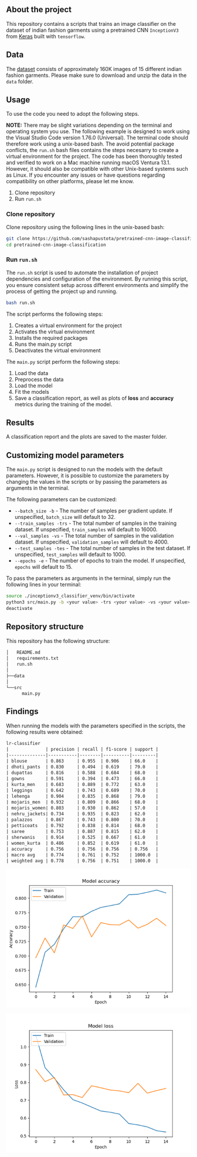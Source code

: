 <!-- ABOUT THE PROJECT -->
## About the project
This repository contains a scripts that trains an image classifier on the dataset of indian fashion garments using a pretrained CNN ```InceptionV3``` from [Keras](https://keras.io/api/applications/inceptionv3/) built with ```tensorflow```.

<!-- Data -->
## Data
The [dataset](https://www.kaggle.com/datasets/validmodel/indo-fashion-dataset) consists of approximately 160K images of 15 different indian fashion garments. Please make sure to download and unzip the data in the ```data``` folder.

<!-- USAGE -->
## Usage
To use the code you need to adopt the following steps.

**NOTE:** There may be slight variations depending on the terminal and operating system you use. The following example is designed to work using the Visual Studio Code version 1.76.0 (Universal). The terminal code should therefore work using a unix-based bash. The avoid potential package conflicts, the ```run.sh``` bash files contains the steps necesarry to create a virtual environment for the project. The code has been thoroughly tested and verified to work on a Mac machine running macOS Ventura 13.1. However, it should also be compatible with other Unix-based systems such as Linux. If you encounter any issues or have questions regarding compatibility on other platforms, please let me know.

1. Clone repository
2. Run ``run.sh``

### Clone repository

Clone repository using the following lines in the unix-based bash:

```bash
git clone https://github.com/sashapustota/pretrained-cnn-image-classification
cd pretrained-cnn-image-classification
```

### Run ```run.sh```

The ``run.sh`` script is used to automate the installation of project dependencies and configuration of the environment. By running this script, you ensure consistent setup across different environments and simplify the process of getting the project up and running.

```bash
bash run.sh
```

The script performs the following steps:

1. Creates a virtual environment for the project
2. Activates the virtual environment
3. Installs the required packages
4. Runs the main.py script
5. Deactivates the virtual environment

The ```main.py``` script perform the following steps:

1. Load the data
2. Preprocess the data
3. Load the model
4. Fit the models
5. Save a classification report, as well as plots of **loss** and **accuracy** metrics during the training of the model.



## Results

A classification report and the plots are saved to the master folder.

## Customizing model parameters

The ```main.py``` script is designed to run the models with the default parameters. However, it is possible to customize the parameters by changing the values in the scripts or by passing the parameters as arguments in the terminal.

The following parameters can be customized:

* ```--batch_size -b``` - The number of samples per gradient update. If unspecified, ```batch_size``` will default to 32.
* ```--train_samples -trs``` - The total number of samples in the training dataset. If unspecified, ```train_samples``` will default to 16000.
* ```--val_samples -vs``` - The total number of samples in the validation dataset. If unspecified, ```validation_samples``` will default to 4000.
* ```--test_samples -tes``` - The total number of samples in the test dataset. If unspecified, ```test_samples``` will default to 1000.
* ```--epochs -e``` - The number of epochs to train the model. If unspecified, ```epochs``` will default to 15.


To pass the parameters as arguments in the terminal, simply run the following lines in your terminal:

```bash
source ./inceptionv3_classifier_venv/bin/activate
python3 src/main.py -b <your value> -trs <your value> -vs <your value> -tes <your value> -e <your value>
deactivate
```

<!-- REPOSITORY STRUCTURE -->
## Repository structure
This repository has the following structure:
```
│   README.md
│   requirements.txt
│   run.sh
│
├──data
│
└──src
      main.py

```
<!-- REPOSITORY STRUCTURE -->
## Findings

When running the models with the parameters specified in the scripts, the following results were obtained:

```
lr-classifier
|              | precision | recall | f1-score | support |
|--------------|-----------|--------|----------|---------|
| blouse       | 0.863     | 0.955  | 0.906    | 66.0    |
| dhoti_pants  | 0.830     | 0.494  | 0.619    | 79.0    |
| dupattas     | 0.816     | 0.588  | 0.684    | 68.0    |
| gowns        | 0.591     | 0.394  | 0.473    | 66.0    |
| kurta_men    | 0.683     | 0.889  | 0.772    | 63.0    |
| leggings     | 0.642     | 0.743  | 0.689    | 70.0    |
| lehenga      | 0.904     | 0.835  | 0.868    | 79.0    |
| mojaris_men  | 0.932     | 0.809  | 0.866    | 68.0    |
| mojaris_women| 0.803     | 0.930  | 0.862    | 57.0    |
| nehru_jackets| 0.734     | 0.935  | 0.823    | 62.0    |
| palazzos     | 0.867     | 0.743  | 0.800    | 70.0    |
| petticoats   | 0.792     | 0.838  | 0.814    | 68.0    |
| saree        | 0.753     | 0.887  | 0.815    | 62.0    |
| sherwanis    | 0.914     | 0.525  | 0.667    | 61.0    |
| women_kurta  | 0.486     | 0.852  | 0.619    | 61.0    |
| accuracy     | 0.756     | 0.756  | 0.756    | 0.756   |
| macro avg    | 0.774     | 0.761  | 0.752    | 1000.0  |
| weighted avg | 0.778     | 0.756  | 0.751    | 1000.0  |

```

![Accuracy Plot](https://github.com/sashapustota/pretrained-cnn-image-classification/blob/main/plots/accuracy.png)

![Loss Plot](https://github.com/sashapustota/pretrained-cnn-image-classification/blob/main/plots/loss.png)

